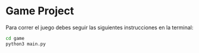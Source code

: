 #  Game Project

Para correr el juego debes seguir las siguientes instrucciones en la terminal:


```sh
cd game
python3 main.py
```


